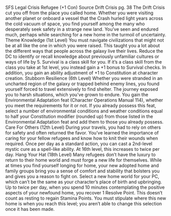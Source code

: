 
SFS Legal Crisis Refugee (+1 Con)
Source Drift Crisis pg. 38
The Drift Crisis cut you off from the place you called home. Whether you were visiting another planet or onboard a vessel that the Crash hurled light years across the cold vacuum of space, you find yourself among the many who desperately seek safety in a strange new land. You’ve seen and endured much, perhaps while searching for a new home in the turmoil of uncertainty.
Theme Knowledge (1st Level)
You must navigate civilizations that might not be at all like the one in which you were raised. This taught you a lot about the different ways that people across the galaxy live their lives. Reduce the DC to identify or recall knowledge about previously unfamiliar cultures or ways of life by 5. Survival is a class skill for you. If it’s a class skill from the class you take at 1st level, you instead gain a +1 bonus to Survival checks. In addition, you gain an ability adjustment of +1 to Constitution at character creation.
Stubborn Resilience (6th Level)
Whether you were stranded in an uncharted region of the galaxy or trapped behind enemy lines, you found yourself forced to travel extensively to find shelter. The journey exposed you to harsh situations, which you’ve grown to endure. You gain the Environmental Adaptation feat (Character Operations Manual 114), whether you meet the requirements for it or not. If you already possess this feat, select a number of environmental conditions and weather conditions equal to half your Constitution modifier (rounded up) from those listed in the Environmental Adaptation feat and add them to those you already possess.
Care For Others (12th Level)
During your travels, you had to rely on others for safety and often returned the favor. You’ve learned the importance of caring for your fellow refugees and know how to knit their wounds when required. Once per day as a standard action, you can cast a 2nd-level mystic cure as a spell-like ability. At 16th level, this increases to twice per day.
Hang Your Hat (18th Level)
Many refugees don’t have the luxury to return to their home world and must forge a new life for themselves. While at times you find yourself longing for home, your new adopted home and family groups bring you a sense of comfort and stability that bolsters you and gives you a reason to fight on. Select a new home world for your PC, which can’t be the same as your character’s place of birth and upbringing. Up to twice per day, when you spend 10 minutes contemplating the positive aspects of your newfound home, you recover 1 Resolve Point. This doesn’t count as resting to regain Stamina Points. You must stipulate where this new home is when you reach this level; you aren’t able to change this selection once it has been made.
